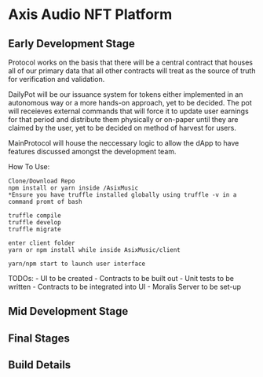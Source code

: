 # Axis Audio NFT Platform

## Early Development Stage

Protocol works on the basis that there will be a central contract that houses all of our primary data
that all other contracts will treat as the source of truth for verification and validation.

DailyPot will be our issuance system for tokens either implemented in an autonomous way or a more
hands-on approach, yet to be decided. The pot will receieves external commands that will force it
to update user earnings for that period and distribute them physically or on-paper until they are
claimed by the user, yet to be decided on method of harvest for users.

MainProtocol will house the neccessary logic to allow the dApp to have features discussed amongst
the development team.

How To Use:

    Clone/Download Repo
    npm install or yarn inside /AsixMusic
    *Ensure you have truffle installed globally using truffle -v in a command promt of bash

    truffle compile
    truffle develop
    truffle migrate

    enter client folder
    yarn or npm install while inside AsixMusic/client

    yarn/npm start to launch user interface

TODOs: - UI to be created - Contracts to be built out - Unit tests to be written - Contracts to be integrated into UI - Moralis Server to be set-up

## Mid Development Stage

## Final Stages

## Build Details
